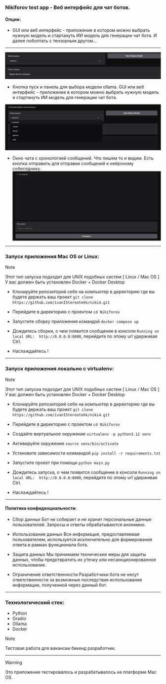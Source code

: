 ### Nikiforov test app - Веб интерфейс для чат ботов. 

#### Опции:
- GUI или веб интерфейс - приложение в котором можно выбрать нужную модель и стартануть ИИ модель для генерации чат бота. 
И далее поболтать с тензорным другом...

--- 

![Превью](pics/section-model.png)

- Кнопка пуск и панель для выбора модели ollama.
GUI или веб интерфейс - приложение в котором можно выбрать нужную модель и стартануть ИИ модель для генерации чат бота.


![Превью](pics/models-chooice.png)


- Окно чата с хpонологией сообщений. Что пишем то и видим. Есть кнопка отправить для отправки сообщений к нейроному собеседнику.
![Превью](pics/chat-window.png)



---

### Запуск приложения Mac OS or Linux:

> [!NOTE]
> Этот тип запуска подходит для UNIX подобных систем [ Linux / Mac OS ]
> У вас должен быть установлен Docker + Docker Desktop

- Клонируйте репозиторий себе на компьютер в директорию где вы будете держать ваш проект `git clone https://github.com/ivanIStereotekk/niki4.git`

- Перейдите в директорию с проектом  `cd Nikiforov`

- Запустите сборку приложения командой `docker compose up`

- Дождитесь сборки, о чем появится сообщение в консоли `Running on local URL:  http://0.0.0.0:8000`, перейдите по этому  url удерживая Ctrl.

- Наслаждайтесь !


---


### Запуск приложения локально с virtualenv:

> [!NOTE]
> Этот тип запуска подходит для UNIX подобных систем [ Linux / Mac OS ]
> У вас должен быть установлен Docker + Docker Desktop



- Клонируйте репозиторий себе на компьютер в директорию где вы будете держать ваш проект `git clone https://github.com/ivanIStereotekk/niki4.git`

- Перейдите в директорию с проектом  `cd Nikiforov`

- Создайте виртуальное окружение `virtualenv -p python3.12 venv`

- Активируйте окружение `source venv/bin/activate`

- Установите зависимости коммандой  `pip install -r requirements.txt`

- Запустите проект при помощи `python main.py`

- Дождитесь запуска, о чем появится сообщение в консоли `Running on local URL:  http://0.0.0.0:8000`, перейдите по этому  url удерживая Ctrl.

- Наслаждайтесь !

---




#### Политика конфиденциальности:

- Сбор данных
Бот не собирает и не хранит персональные данные пользователей. Запросы и ответы обрабатываются анонимно.

- Использование данных
Вся информация, предоставляемая пользователем, используется исключительно для формирования ответа в рамках функционала бота.

- Защита данных
Мы принимаем технические меры для защиты данных, чтобы предотвратить их утечку или несанкционированное использование.

- Ограничение ответственности
Разработчики бота не несут ответственности за возможные последствия использования информации, полученной через данный бот.


--- 
### Технологический стек:
- Python
- Gradio
- Ollama
- Docker


> [!NOTE]
> Тестовая работа для вакансии бекенд разработчик.


---

> [!WARNING]
> Это приложение тестировалось и разрабатывалось на платформе Mac OS.